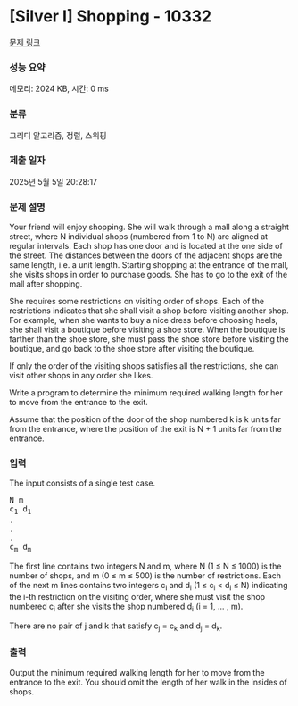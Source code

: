 # [Silver I] Shopping - 10332 

[문제 링크](https://www.acmicpc.net/problem/10332) 

### 성능 요약

메모리: 2024 KB, 시간: 0 ms

### 분류

그리디 알고리즘, 정렬, 스위핑

### 제출 일자

2025년 5월 5일 20:28:17

### 문제 설명

<p>Your friend will enjoy shopping. She will walk through a mall along a straight street, where N individual shops (numbered from 1 to N) are aligned at regular intervals. Each shop has one door and is located at the one side of the street. The distances between the doors of the adjacent shops are the same length, i.e. a unit length. Starting shopping at the entrance of the mall, she visits shops in order to purchase goods. She has to go to the exit of the mall after shopping.</p>

<p>She requires some restrictions on visiting order of shops. Each of the restrictions indicates that she shall visit a shop before visiting another shop. For example, when she wants to buy a nice dress before choosing heels, she shall visit a boutique before visiting a shoe store. When the boutique is farther than the shoe store, she must pass the shoe store before visiting the boutique, and go back to the shoe store after visiting the boutique.</p>

<p>If only the order of the visiting shops satisfies all the restrictions, she can visit other shops in any order she likes.</p>

<p>Write a program to determine the minimum required walking length for her to move from the entrance to the exit.</p>

<p>Assume that the position of the door of the shop numbered k is k units far from the entrance, where the position of the exit is N + 1 units far from the entrance.</p>

### 입력 

 <p>The input consists of a single test case.</p>

<pre>N m
c<sub>1</sub> d<sub>1</sub>
.
.
.
c<sub>m</sub> d<sub>m</sub></pre>

<p>The first line contains two integers N and m, where N (1 ≤ N ≤ 1000) is the number of shops, and m (0 ≤ m ≤ 500) is the number of restrictions. Each of the next m lines contains two integers c<sub>i</sub> and d<sub>i</sub> (1 ≤ c<sub>i</sub> < d<sub>i</sub> ≤ N) indicating the i-th restriction on the visiting order, where she must visit the shop numbered c<sub>i</sub> after she visits the shop numbered d<sub>i</sub> (i = 1, ... , m).</p>

<p>There are no pair of j and k that satisfy c<sub>j</sub> = c<sub>k</sub> and d<sub>j</sub> = d<sub>k</sub>.</p>

### 출력 

 <p>Output the minimum required walking length for her to move from the entrance to the exit. You should omit the length of her walk in the insides of shops.</p>

